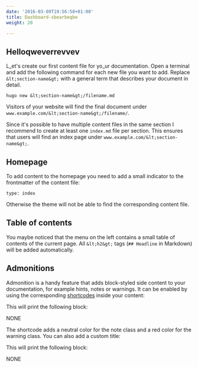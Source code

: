 ```yaml
---
date: '2016-03-09T19:56:50+01:00'
title: Dashboard-sbearbeqbe
weight: 20

---
```



## Helloqweverrevvev

L_et's create our first content file for yo_ur documentation. Open a terminal and add the following command for each new file you want to add. Replace `&lt;section-name&gt;` with a general term that describes your document in detail.

```
hugo new &lt;section-name&gt;/filename.md

```

Visitors of your website will find the final document under `www.example.com/&lt;section-name&gt;/filename/`.

Since it's possible to have multiple content files in the same section I recommend to create at least one `index.md` file per section. This ensures that users will find an index page under `www.example.com/&lt;section-name&gt;`.

## Homepage

To add content to the homepage you need to add a small indicator to the frontmatter of the content file:

```
type: index

```

Otherwise the theme will not be able to find the corresponding content file.

## Table of contents

You maybe noticed that the menu on the left contains a small table of contents of the current page. All `&lt;h2&gt;` tags (`## Headline` in Markdown) will be added automatically.

## Admonitions

Admonition is a handy feature that adds block-styled side content to your documentation, for example hints, notes or warnings. It can be enabled by using the corresponding [shortcodes](http://gohugo.io/extras/shortcodes/) inside your content:

This will print the following block:

NONE

The shortcode adds a neutral color for the note class and a red color for the warning class. You can also add a custom title:

This will print the following block:

NONE